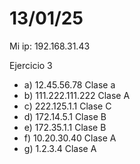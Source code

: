 # 13/01/25

Mi ip: 192.168.31.43

Ejercicio 3
- a) 12.45.56.78 Clase a
- b) 111.222.111.222 Clase A
- c) 222.125.1.1 Clase C
- d) 172.14.5.1 Clase B
- e) 172.35.1.1 Clase B
- f) 10.20.30.40 Clase A
- g) 1.2.3.4 Clase A
